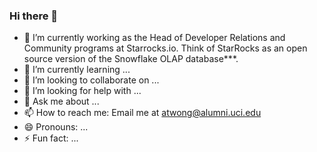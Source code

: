 ### Hi there 👋

- 🔭 I’m currently working as the Head of Developer Relations and Community programs at Starrocks.io.  Think of StarRocks as an open source version of the Snowflake OLAP database***.
- 🌱 I’m currently learning ...
- 👯 I’m looking to collaborate on ...
- 🤔 I’m looking for help with ...
- 💬 Ask me about ...
- 📫 How to reach me: Email me at atwong@alumni.uci.edu
- 😄 Pronouns: ...
- ⚡ Fun fact: ...
  
